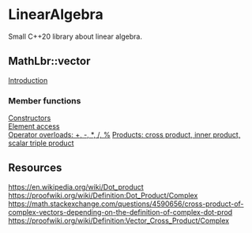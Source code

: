 # LinearAlgebra
Small C++20 library about linear algebra.

## MathLbr::vector
<a href="https://github.com/SoWeBegin/LinearAlgebra/blob/main/vector.md">Introduction</a></br>
### Member functions
<a href="https://github.com/SoWeBegin/LinearAlgebra/blob/main/vector_constructors.md">Constructors</a><br>
<a href="https://github.com/SoWeBegin/LinearAlgebra/blob/main/elementAccess.md">Element access</a><br>
<a href="">Operator overloads: +, -, *, /, %</a>
<a href="">Products: cross product, inner product, scalar triple product</a>


## Resources
https://en.wikipedia.org/wiki/Dot_product<br>
https://proofwiki.org/wiki/Definition:Dot_Product/Complex<br>
https://math.stackexchange.com/questions/4590656/cross-product-of-complex-vectors-depending-on-the-definition-of-complex-dot-prod<br>
https://proofwiki.org/wiki/Definition:Vector_Cross_Product/Complex<br>


